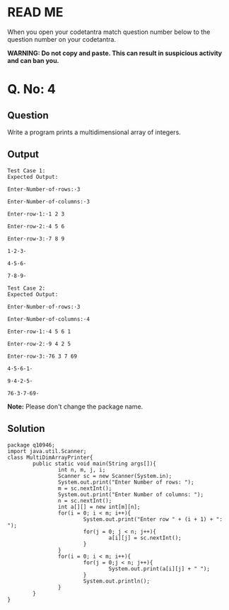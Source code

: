﻿# READ ME
When you open your codetantra match question number below to the question number on your codetantra.

**WARNING: Do not copy and paste. This can result in suspicious activity and can ban you.**


# Q. No: 4

## Question

Write a program prints a multidimensional array of integers.

## Output

```
Test Case 1:
Expected Output:

Enter·Number·of·rows:·3

Enter·Number·of·columns:·3

Enter·row·1:·1 2 3

Enter·row·2:·4 5 6

Enter·row·3:·7 8 9

1·2·3·

4·5·6·

7·8·9·
```
```
Test Case 2:
Expected Output:

Enter·Number·of·rows:·3

Enter·Number·of·columns:·4

Enter·row·1:·4 5 6 1

Enter·row·2:·9 4 2 5

Enter·row·3:·76 3 7 69

4·5·6·1·

9·4·2·5·

76·3·7·69·
```
  
**Note:** Please don't change the package name.
    
## Solution
```
package q10946;
import java.util.Scanner;
class MultiDimArrayPrinter{
        public static void main(String args[]){
                int n, m, j, i;
                Scanner sc = new Scanner(System.in);
                System.out.print("Enter Number of rows: ");
                m = sc.nextInt();
                System.out.print("Enter Number of columns: ");
                n = sc.nextInt();
                int a[][] = new int[m][n];
                for(i = 0; i < m; i++){
                        System.out.print("Enter row " + (i + 1) + ": ");
                        for(j = 0; j < n; j++){
                                a[i][j] = sc.nextInt();
                        }
                }
                for(i = 0; i < m; i++){
                        for(j = 0;j < n; j++){
                                System.out.print(a[i][j] + " ");
                        }
                        System.out.println();
                }
        }
}
```

